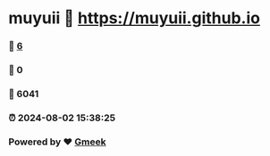 # muyuii :link: https://muyuii.github.io 
### :page_facing_up: [6](https://muyuii.github.io/tag.html) 
### :speech_balloon: 0 
### :hibiscus: 6041 
### :alarm_clock: 2024-08-02 15:38:25 
### Powered by :heart: [Gmeek](https://github.com/Meekdai/Gmeek)
